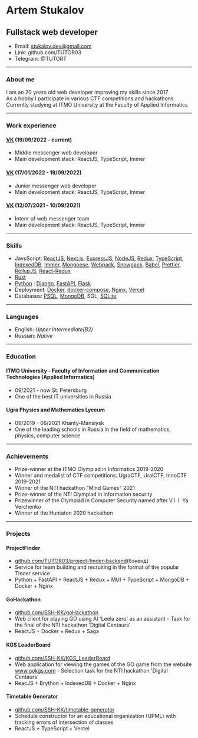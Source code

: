 # Artem Stukalov

## Fullstack web developer

- Email: stukalov.dev@gmail.com
- Link: github.com/TUTOR03
- Telegram: @TUTORT

---

### About me

I am an 20 years old web developer improving my skills since 2017  
As a hobby I participate in various CTF competitions and hackathons  
Currently studying at ITMO University at the Faculty of Applied Informatics

---

### Work experience

#### [VK](https://vk.com) (19/09/2022 - current)

- Middle messenger web developer
- Main development stack: ReactJS, TypeScript, Immer

#### [VK](https://vk.com) (17/01/2022 - 19/09/2022)

- Junior messenger web developer
- Main development stack: ReactJS, TypeScript, Immer

#### [VK](https://vk.com) (12/07/2021 - 10/09/2021)

- Intenr of web messenger team
- Main development stack: ReactJS, TypeScript, Immer

---

### Skills

- JavsScript: [ReactJS](https://reactjs.org), [Next.js](https://nextjs.org), [ExpressJS](https://expressjs.com), [NodeJS](https://nodejs.org), [Redux](https://redux.js.org), [TypeScript](https://www.typescriptlang.org), [IndexedDB](https://github.com/jakearchibald/idb), [Immer](https://immerjs.github.io/immer), [Mongoose](https://mongoosejs.com), [Webpack](https://webpack.js.org), [Snowpack](https://www.snowpack.dev), [Babel](https://babeljs.io), [Prettier](https://prettier.io), [RollupJS](https://rollupjs.org), [React-Redux](https://react-redux.js.org)
- [Rust](https://www.rust-lang.org/)
- [Python](https://www.python.org) : [Django](https://www.djangoproject.com), [FastAPI](https://fastapi.tiangolo.com), [Flask](https://flask.palletsprojects.com)
- Deployment: [Docker](https://www.docker.com), [docker-compose](https://docs.docker.com/compose), [Nginx](https://nginx.org), [Vercel](https://vercel.com)
- Databases: [PSQL](https://postgrespro.ru), [MongoDB](https://www.mongodb.com), SQL, [SQLite](https://www.sqlite.org)

---

### Languages

- English: _Upper Intermediate(B2)_
- Russian: _Native_

---

### Education

#### ITMO University - Faculty of Information and Communication Technologies (Applied Informatics)

- 09/2021 - now St. Petersburg
- One of the best IT universities in Russia

#### Ugra Physics and Mathematics Lyceum

- 09/2019 - 06/2021 Khanty-Mansiysk
- One of the leading schools in Russia in the field of mathematics, physics, computer science

---

### Achievements

- Prize-winner at the ITMO Olympiad in Informatics 2019-2020
- Winner and medalist of CTF competitions: UgraCTF, UralCTF, InnoCTF 2019-2021
- Winner of the NTI hackathon "Mind Games" 2021
- Prize-winner of the NTI Olympiad in information security
- Prizewinner of the Olympiad in Computer Security named after V.I. I. Ya Verchenko
- Winner of the Huntaton 2020 hackathon

---

### Projects

#### ProjectFinder

- [github.com/TUTOR03/project-finder-backend](github.com/TUTOR03/project-finder-backend)(бэкенд)
- Service for team building and recruiting in the format of the popular Tinder service
- Python + FastAPI + ReactJS + Redux + MUI + TypeScript + MongoDB + Docker + Nginx

#### GoHackathon

- [github.com/SSH-KK/goHackathon](github.com/SSH-KK/goHackathon)
- Web client for playing GO using AI 'Leela zero' as an assistant - Task for the final of the NTI hackathon 'Digital Centaurs'
- ReactJS + Docker + Redux + Saga

#### KGS LeaderBoard

- [github.com/SSH-KK/KGS_LeaderBoard](github.com/SSH-KK/KGS_LeaderBoard)
- Web application for viewing the games of the GO game from the website www.gokgs.com - Selection task for the NTI hackathon 'Digital Centaurs'
- ReacJS + Brython + IndexedDB + Docker + Nginx

#### Timetable Generator

- [github.com/SSH-KK/timetable-generator](github.com/SSH-KK/timetable-generator)
- Schedule constructor for an educational organization (UPML) with tracking errors of intersection of classes
- ReactJS + TypeScript + Vercel

